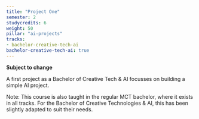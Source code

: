 ```yaml
---
title: "Project One"
semester: 2
studycredits: 6
weight: 50
pillar: "ai-projects"
tracks:
- bachelor-creative-tech-ai
bachelor-creative-tech-ai: true
---
```


**Subject to change**

A first project as a Bachelor of Creative Tech & AI focusses on building a simple AI project.


Note: This course is also taught in the regular MCT bachelor, where it exists in all tracks.
For the Bachelor of Creative Technologies & AI, this has been slightly adapted to suit their needs.